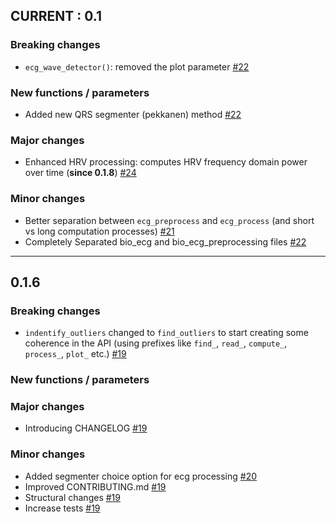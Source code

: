 ## CURRENT : 0.1

### Breaking changes
- `ecg_wave_detector()`: removed the plot parameter [#22](https://github.com/neuropsychology/NeuroKit.py/pull/22)
### New functions / parameters
- Added new QRS segmenter (pekkanen) method [#22](https://github.com/neuropsychology/NeuroKit.py/pull/22)
### Major changes
- Enhanced HRV processing: computes HRV frequency domain power over time (**since 0.1.8**) [#24](https://github.com/neuropsychology/NeuroKit.py/pull/24)
### Minor changes
- Better separation between `ecg_preprocess` and `ecg_process` (and short vs long computation processes) [#21](https://github.com/neuropsychology/NeuroKit.py/pull/21)
- Completely Separated bio_ecg and bio_ecg_preprocessing files [#22](https://github.com/neuropsychology/NeuroKit.py/pull/22)
---------
## 0.1.6 

### Breaking changes
- `indentify_outliers` changed to `find_outliers` to start creating some coherence in the API (using prefixes like `find_`, `read_`, `compute_`, `process_`, `plot_` etc.) [#19](https://github.com/neuropsychology/NeuroKit.py/pull/19)
### New functions / parameters
### Major changes
- Introducing CHANGELOG [#19](https://github.com/neuropsychology/NeuroKit.py/pull/19)
### Minor changes
- Added segmenter choice option for ecg processing [#20](https://github.com/neuropsychology/NeuroKit.py/pull/20)
- Improved CONTRIBUTING.md [#19](https://github.com/neuropsychology/NeuroKit.py/pull/19)
- Structural changes [#19](https://github.com/neuropsychology/NeuroKit.py/pull/19)
- Increase tests [#19](https://github.com/neuropsychology/NeuroKit.py/pull/19)



